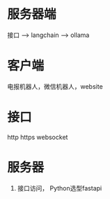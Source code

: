 # 服务器端
接口 --> langchain --> ollama
# 客户端
电报机器人，微信机器人，website
# 接口
http https websocket

# 服务器
1. 接口访问， Python选型fastapi
